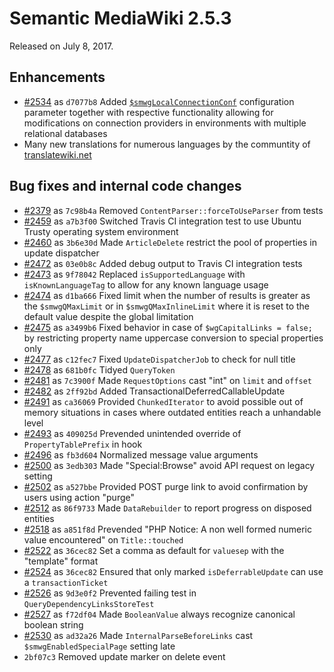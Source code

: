 # Semantic MediaWiki 2.5.3

Released on July 8, 2017.

## Enhancements

* [#2534](https://github.com/SemanticMediaWiki/SemanticMediaWiki/pull/2534) as `d7077b8` Added [`$smwgLocalConnectionConf`](https://www.semantic-mediawiki.org/wiki/Help:$smwgLocalConnectionConf) configuration parameter together with respective functionality allowing for modifications on connection providers in environments with multiple relational databases
* Many new translations for numerous languages by the communtity of [translatewiki.net](https://translatewiki.net/w/i.php?title=Special%3AMessageGroupStats&x=D&group=mwgithub-semanticmediawiki&suppressempty=1)

## Bug fixes and internal code changes

* [#2379](https://github.com/SemanticMediaWiki/SemanticMediaWiki/pull/2379) as `7c98b4a` Removed `ContentParser::forceToUseParser` from tests
* [#2459](https://github.com/SemanticMediaWiki/SemanticMediaWiki/pull/2459) as `a7b3f00` Switched Travis CI integration test to use Ubuntu Trusty operating system environment
* [#2460](https://github.com/SemanticMediaWiki/SemanticMediaWiki/pull/2460) as `3b6e30d` Made `ArticleDelete` restrict the pool of properties in update dispatcher
* [#2472](https://github.com/SemanticMediaWiki/SemanticMediaWiki/pull/2472) as `03e0b8c` Added debug output to Travis CI integration tests
* [#2473](https://github.com/SemanticMediaWiki/SemanticMediaWiki/pull/2473) as `9f78042` Replaced `isSupportedLanguage` with `isKnownLanguageTag` to allow for any known language usage
* [#2474](https://github.com/SemanticMediaWiki/SemanticMediaWiki/pull/2474) as `d1ba666` Fixed limit when the number of results is greater as the `$smwgQMaxLimit` or in `$smwgQMaxInlineLimit` where it is reset to the default value despite the global limitation
* [#2475](https://github.com/SemanticMediaWiki/SemanticMediaWiki/pull/2475) as `a3499b6` Fixed behavior in case of `$wgCapitalLinks = false;` by restricting property name uppercase conversion to special properties only
* [#2477](https://github.com/SemanticMediaWiki/SemanticMediaWiki/pull/2477) as `c12fec7` Fixed `UpdateDispatcherJob` to check for null title
* [#2478](https://github.com/SemanticMediaWiki/SemanticMediaWiki/pull/2478) as `681b0fc` Tidyed `QueryToken`
* [#2481](https://github.com/SemanticMediaWiki/SemanticMediaWiki/pull/2481) as `7c3900f` Made `RequestOptions` cast "int" on `limit` and `offset`
* [#2482](https://github.com/SemanticMediaWiki/SemanticMediaWiki/pull/2482) as `2ff92bd` Added TransactionalDeferredCallableUpdate
* [#2491](https://github.com/SemanticMediaWiki/SemanticMediaWiki/pull/2491) as `ca36069` Provided `ChunkedIterator` to avoid possible out of memory situations in cases where outdated entities reach a unhandable level
* [#2493](https://github.com/SemanticMediaWiki/SemanticMediaWiki/pull/2493) as `409025d` Prevended unintended override of `PropertyTablePrefix` in hook
* [#2496](https://github.com/SemanticMediaWiki/SemanticMediaWiki/pull/2496) as `fb3d604` Normalized message value arguments
* [#2500](https://github.com/SemanticMediaWiki/SemanticMediaWiki/pull/2500) as `3edb303` Made "Special:Browse" avoid API request on legacy setting
* [#2502](https://github.com/SemanticMediaWiki/SemanticMediaWiki/pull/2502) as `a527bbe` Provided POST purge link to avoid confirmation by users using action "purge"
* [#2512](https://github.com/SemanticMediaWiki/SemanticMediaWiki/pull/2512) as `86f9733` Made `DataRebuilder` to report progress on disposed entities
* [#2518](https://github.com/SemanticMediaWiki/SemanticMediaWiki/pull/2518) as `a851f8d` Prevended "PHP Notice: A non well formed numeric value encountered" on `Title::touched`
* [#2522](https://github.com/SemanticMediaWiki/SemanticMediaWiki/pull/2522) as `36cec82` Set a comma as default for `valuesep` with the "template" format
* [#2524](https://github.com/SemanticMediaWiki/SemanticMediaWiki/pull/2524) as `36cec82` Ensured that only marked `isDeferrableUpdate` can use a `transactionTicket`
* [#2526](https://github.com/SemanticMediaWiki/SemanticMediaWiki/pull/2526) as `9d3e0f2` Prevented failing test in `QueryDependencyLinksStoreTest`
* [#2527](https://github.com/SemanticMediaWiki/SemanticMediaWiki/pull/2527) as `f72df04` Made `BooleanValue` always recognize canonical boolean string
* [#2530](https://github.com/SemanticMediaWiki/SemanticMediaWiki/pull/2530) as `ad32a26` Made `InternalParseBeforeLinks` cast `$smwgEnabledSpecialPage` setting late
* `2bf07c3` Removed update marker on delete event
